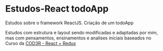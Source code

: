 # Estudos-React todoApp
Estudos sobre o framework ReactJS. Criação de um todoApp

Estudos com estrutura e layout sendo modificadas e adaptadas por mim, mas com pensamentos, ensinamentos e analises iniciais baseados no Curso da [COD3R - React + Redux](https://www.cod3r.com.br/portal/courses/curso-de-react-+-redux:-fundamentos-e-duas-apps-do-absoluto-zero-18)

